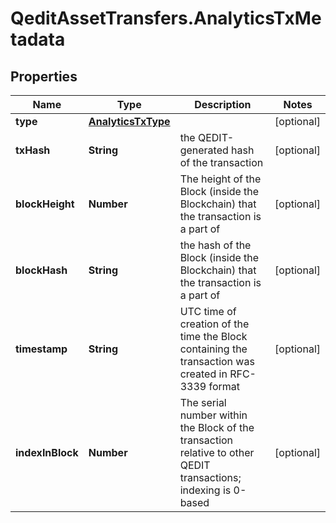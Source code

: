 # QeditAssetTransfers.AnalyticsTxMetadata

## Properties
Name | Type | Description | Notes
------------ | ------------- | ------------- | -------------
**type** | [**AnalyticsTxType**](AnalyticsTxType.md) |  | [optional] 
**txHash** | **String** | the QEDIT-generated hash of the transaction | [optional] 
**blockHeight** | **Number** | The height of the Block (inside the Blockchain) that the transaction is a part of | [optional] 
**blockHash** | **String** | the hash of the Block (inside the Blockchain) that the transaction is a part of | [optional] 
**timestamp** | **String** | UTC time of creation of the time the Block containing the transaction was created in RFC-3339 format | [optional] 
**indexInBlock** | **Number** | The serial number within the Block of the transaction relative to other QEDIT transactions; indexing is 0-based | [optional] 


